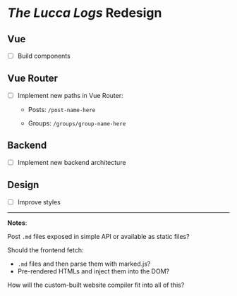 # _The Lucca Logs_ Redesign

## Vue 

- [ ] Build components

## Vue Router

- [ ] Implement new paths in Vue Router:

  - Posts: `/post-name-here`

  - Groups: `/groups/group-name-here`

## Backend

- [ ] Implement new backend architecture

## Design

- [ ] Improve styles

--- 

**Notes**:

Post `.md` files exposed in simple API or available as static files?

Should the frontend fetch:
* `.md` files and then parse them with marked.js?
* Pre-rendered HTMLs and inject them into the DOM?

How will the custom-built website compiler fit into all of this?